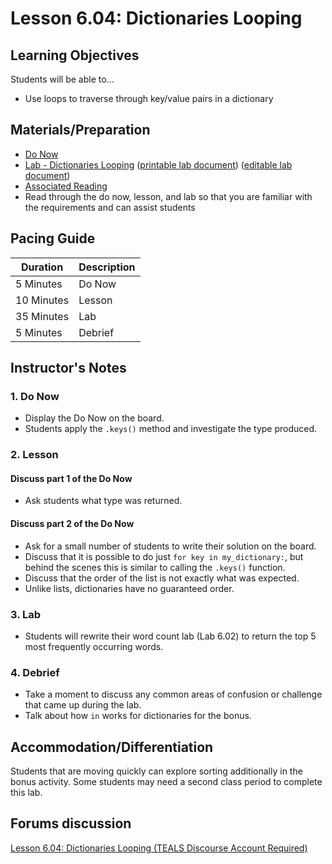 # Lesson 6.04: Dictionaries Looping

## Learning Objectives

Students will be able to...

* Use loops to traverse through key/value pairs in a dictionary

## Materials/Preparation

* [Do Now][]
* [Lab - Dictionaries Looping][] ([printable lab document][]) ([editable lab document][])
* [Associated Reading](https://tealsk12.github.io/2nd-semester-introduction-to-computer-science/readings.md.html#associatedreadings/6.4)
* Read through the do now, lesson, and lab so that you are familiar with the requirements and can assist students

## Pacing Guide

| **Duration**   | **Description** |
| ---------- | ----------- |
| 5 Minutes  | Do Now      |
| 10 Minutes | Lesson      |
| 35 Minutes | Lab         |
| 5 Minutes | Debrief     |

## Instructor's Notes

### 1. Do Now

* Display the Do Now on the board.
* Students apply the `.keys()` method and investigate the type produced.

### 2. Lesson

#### Discuss part 1 of the Do Now

* Ask students what type was returned.  

#### Discuss part 2 of the Do Now

* Ask for a small number of students to write their solution on the board.
* Discuss that it is possible to do just `for key in my_dictionary:`, but behind the scenes this is similar to calling the `.keys()` function.
* Discuss that the order of the list is not exactly what was expected.
* Unlike lists, dictionaries have no guaranteed order.

### 3. Lab

* Students will rewrite their word count lab (Lab 6.02) to return the top 5 most frequently occurring words.

### 4. Debrief

* Take a moment to discuss any common areas of confusion or challenge that came up during the lab.
* Talk about how `in` works for dictionaries for the bonus.

## Accommodation/Differentiation

Students that are moving quickly can explore sorting additionally in the bonus activity.
Some students may need a second class period to complete this lab.

## Forums discussion

[Lesson 6.04: Dictionaries Looping (TEALS Discourse Account Required)](https://forums.tealsk12.org/c/2nd-semester-unit-6-dictionaries/lesson-6-04-dictionaries-looping)

[Do Now]: do_now.md
[Lab - Dictionaries Looping]: lab.md
[printable lab document]: https://github.com/TEALSK12/2nd-semester-introduction-to-computer-science/raw/master/units/6_unit/04_lesson/lab.pdf
[editable lab document]: https://github.com/TEALSK12/2nd-semester-introduction-to-computer-science/raw/master/units/6_unit/04_lesson/lab.docx
